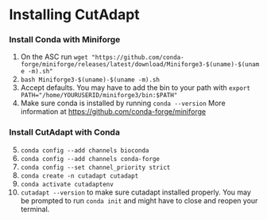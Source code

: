 # Installing CutAdapt
### Install Conda with Miniforge
1. On the ASC run `wget "https://github.com/conda-forge/miniforge/releases/latest/download/Miniforge3-$(uname)-$(uname -m).sh"`
2. `bash Miniforge3-$(uname)-$(uname -m).sh`
3. Accept defaults. You may have to add the bin to your path with `export PATH="/home/YOURUSERID/miniforge3/bin:$PATH"`
4. Make sure conda is installed by running `conda --version` More information at https://github.com/conda-forge/miniforge
### Install CutAdapt with Conda
5. `conda config --add channels bioconda`
6. `conda config --add channels conda-forge`
7. `conda config --set channel_priority strict`
8. `conda create -n cutadapt cutadapt`
9. `conda activate cutadaptenv`
10. `cutadapt --version` to make sure cutadapt installed properly. You may be prompted to run `conda init` and might have to close and reopen your terminal.
